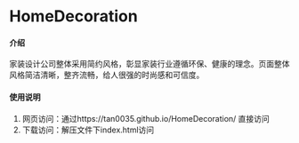 # HomeDecoration

#### 介绍
家装设计公司整体采用简约风格，彰显家装行业遵循环保、健康的理念。页面整体风格简洁清晰，整齐流畅，给人很强的时尚感和可信度。

#### 使用说明

1.  网页访问：通过https://tan0035.github.io/HomeDecoration/ 直接访问
2.  下载访问：解压文件下index.html访问
